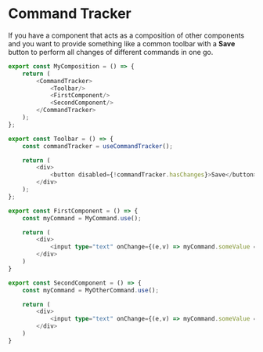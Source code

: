 # Command Tracker

If you have a component that acts as a composition of other components and you want to provide
something like a common toolbar with a **Save** button to perform all changes of different commands
in one go.

```typescript
export const MyComposition = () => {
    return (
        <CommandTracker>
            <Toolbar/>
            <FirstComponent/>
            <SecondComponent/>
        </CommandTracker>
    );
};
```


```typescript
export const Toolbar = () => {
    const commandTracker = useCommandTracker();

    return (
        <div>
            <button disabled={!commandTracker.hasChanges}>Save</button>
        </div>
    );
};
```

```typescript
export const FirstComponent = () => {
    const myCommand = MyCommand.use();

    return (
        <div>
            <input type="text" onChange={(e,v) => myCommand.someValue = v; }/>
        </div>
    )
}
```

```typescript
export const SecondComponent = () => {
    const myCommand = MyOtherCommand.use();

    return (
        <div>
            <input type="text" onChange={(e,v) => myCommand.someValue = v; }/>
        </div>
    )
}
```
